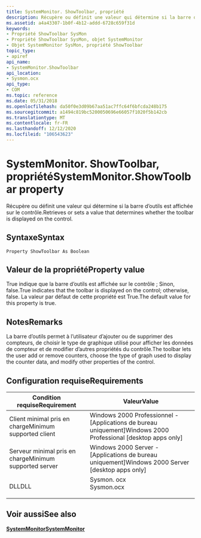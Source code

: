 ```yaml
---
title: SystemMonitor. ShowToolbar, propriété
description: Récupère ou définit une valeur qui détermine si la barre d’outils est affichée sur le contrôle.
ms.assetid: a4a43307-1b0f-4b12-addd-6728c659f31d
keywords:
- Propriété ShowToolbar SysMon
- Propriété ShowToolbar SysMon, objet SystemMonitor
- Objet SystemMonitor SysMon, propriété ShowToolbar
topic_type:
- apiref
api_name:
- SystemMonitor.ShowToolbar
api_location:
- Sysmon.ocx
api_type:
- COM
ms.topic: reference
ms.date: 05/31/2018
ms.openlocfilehash: da50f0e3d09b67aa51ac7ffc64f6bfcda248b175
ms.sourcegitcommit: a1494c819bc5200050696e66057f1020f5b142cb
ms.translationtype: MT
ms.contentlocale: fr-FR
ms.lasthandoff: 12/12/2020
ms.locfileid: "106543623"
---
```

# <a name="systemmonitorshowtoolbar-property"></a><span data-ttu-id="34372-106">SystemMonitor. ShowToolbar, propriété</span><span class="sxs-lookup"><span data-stu-id="34372-106">SystemMonitor.ShowToolbar property</span></span>

<span data-ttu-id="34372-107">Récupère ou définit une valeur qui détermine si la barre d’outils est affichée sur le contrôle.</span><span class="sxs-lookup"><span data-stu-id="34372-107">Retrieves or sets a value that determines whether the toolbar is displayed on the control.</span></span>

## <a name="syntax"></a><span data-ttu-id="34372-108">Syntaxe</span><span class="sxs-lookup"><span data-stu-id="34372-108">Syntax</span></span>


```VB
Property ShowToolbar As Boolean
```



## <a name="property-value"></a><span data-ttu-id="34372-109">Valeur de la propriété</span><span class="sxs-lookup"><span data-stu-id="34372-109">Property value</span></span>

<span data-ttu-id="34372-110">True indique que la barre d’outils est affichée sur le contrôle ; Sinon, false.</span><span class="sxs-lookup"><span data-stu-id="34372-110">True indicates that the toolbar is displayed on the control; otherwise, false.</span></span> <span data-ttu-id="34372-111">La valeur par défaut de cette propriété est True.</span><span class="sxs-lookup"><span data-stu-id="34372-111">The default value for this property is true.</span></span>

## <a name="remarks"></a><span data-ttu-id="34372-112">Notes</span><span class="sxs-lookup"><span data-stu-id="34372-112">Remarks</span></span>

<span data-ttu-id="34372-113">La barre d’outils permet à l’utilisateur d’ajouter ou de supprimer des compteurs, de choisir le type de graphique utilisé pour afficher les données de compteur et de modifier d’autres propriétés du contrôle.</span><span class="sxs-lookup"><span data-stu-id="34372-113">The toolbar lets the user add or remove counters, choose the type of graph used to display the counter data, and modify other properties of the control.</span></span>

## <a name="requirements"></a><span data-ttu-id="34372-114">Configuration requise</span><span class="sxs-lookup"><span data-stu-id="34372-114">Requirements</span></span>



| <span data-ttu-id="34372-115">Condition requise</span><span class="sxs-lookup"><span data-stu-id="34372-115">Requirement</span></span> | <span data-ttu-id="34372-116">Valeur</span><span class="sxs-lookup"><span data-stu-id="34372-116">Value</span></span> |
|-------------------------------------|---------------------------------------------------------------------------------------|
| <span data-ttu-id="34372-117">Client minimal pris en charge</span><span class="sxs-lookup"><span data-stu-id="34372-117">Minimum supported client</span></span><br/> | <span data-ttu-id="34372-118">Windows 2000 Professionnel - \[Applications de bureau uniquement\]</span><span class="sxs-lookup"><span data-stu-id="34372-118">Windows 2000 Professional \[desktop apps only\]</span></span><br/>                            |
| <span data-ttu-id="34372-119">Serveur minimal pris en charge</span><span class="sxs-lookup"><span data-stu-id="34372-119">Minimum supported server</span></span><br/> | <span data-ttu-id="34372-120">Windows 2000 Server - \[Applications de bureau uniquement\]</span><span class="sxs-lookup"><span data-stu-id="34372-120">Windows 2000 Server \[desktop apps only\]</span></span><br/>                                  |
| <span data-ttu-id="34372-121">DLL</span><span class="sxs-lookup"><span data-stu-id="34372-121">DLL</span></span><br/>                      | <dl> <span data-ttu-id="34372-122"><dt>Sysmon. ocx</dt></span><span class="sxs-lookup"><span data-stu-id="34372-122"><dt>Sysmon.ocx</dt></span></span> </dl> |



## <a name="see-also"></a><span data-ttu-id="34372-123">Voir aussi</span><span class="sxs-lookup"><span data-stu-id="34372-123">See also</span></span>

<dl> <dt>

[<span data-ttu-id="34372-124">**SystemMonitor**</span><span class="sxs-lookup"><span data-stu-id="34372-124">**SystemMonitor**</span></span>](systemmonitor.md)
</dt> </dl>

 

 





